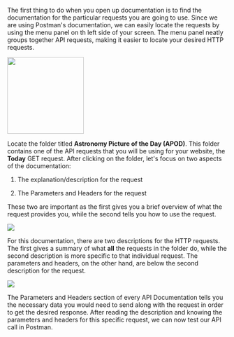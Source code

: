 <!--title={Finding our first API call}-->

<!--badges={}-->

<!--concepts={}-->

The first thing to do when you open up documentation is to find the documentation for the particular requests you are going to use. Since we are using Postman's documentation, we can easily locate the requests by using the menu panel on th left side of your screen. The menu panel neatly groups together API requests, making it easier to locate your desired HTTP requests.

<img src="https://i.imgur.com/e54jEOM.jpg" width=175>

Locate the folder titled **Astronomy Picture of the Day (APOD)**. This folder contains one of the API requests that you will be using for your website, the **Today** GET request. After clicking on the folder, let's focus on two aspects of the documentation:

1) The explanation/description for the request

2) The Parameters and Headers for the request

These two are important as the first gives you a brief overview of what the request provides you, while the second tells you how to use the request.

<img src="https://i.imgur.com/RjBSJST.jpg">

For this documentation, there are two descriptions for the HTTP requests. The first gives a summary of what **all** the requests in the folder do, while the second description is more specific to that individual request. The parameters and headers, on the other hand, are below the second description for the request.

<img src="https://i.imgur.com/NhXt9Kp.jpg">

The Parameters and Headers section of every API Documentation tells you the necessary data you would need to send along with the request in order to get the desired response. After reading the description and knowing the parameters and headers for this specific request, we can now test our API call in Postman.



